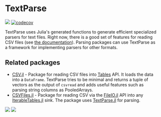 # TextParse

![](https://github.com/queryverse/TextParse.jl/workflows/Run%20CI%20on%20master/badge.svg)
[![codecov](https://codecov.io/gh/queryverse/TextParse.jl/branch/master/graph/badge.svg)](https://codecov.io/gh/queryverse/TextParse.jl)

TextParse uses Julia's generated functions to generate efficient specialized parsers for text files. Right now, there is a good set of features for reading CSV files (see [the documentation](https://www.queryverse.org/TextParse.jl/stable/)). Parsing packages can use TextParse as a framework for implementing parsers for other formats.

## Related packages
- [CSV.jl](https://github.com/JuliaData/CSV.jl) - Package for reading CSV files into [Tables](https://github.com/JuliaData/Tables.jl) API. It loads the data into a `DataFrame`. TextParse tries to be minimal and returns a tuple of vectors as the output of `csvread` and adds useful features such as parsing string columns as PooledArrays.
- [CSVFiles.jl](https://github.com/queryverse/CSVFiles.jl) - Package for reading CSV via the [FileIO.jl](https://github.com/JuliaIO/FileIO.jl) API into any [IterableTables.jl](https://github.com/queryverse/IterableTables.jl) sink. The package uses [TextParse.jl](https://github.com/queryverse/TextParse.jl) for parsing.


[![](https://img.shields.io/badge/docs-stable-blue.svg)](https://www.queryverse.org/TextParse.jl/stable/)
[![](https://img.shields.io/badge/docs-dev-blue.svg)](https://www.queryverse.org/TextParse.jl/dev/)

